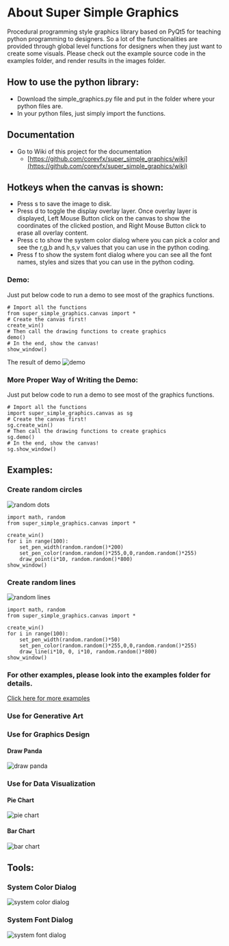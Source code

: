 # About Super Simple Graphics
Procedural programming style graphics library based on PyQt5 for teaching python programming to designers.
So a lot of the functionalities are provided through global level functions for designers when they just want to create some visuals.
Please check out the example source code in the examples folder, and render results in the images folder.

## How to use the python library:
* Download the simple_graphics.py file and put in the folder where your python files are.
* In your python files, just simply import the functions. 

## Documentation
* Go to Wiki of this project for the documentation
  - [https://github.com/corevfx/super_simple_graphics/wiki](https://github.com/corevfx/super_simple_graphics/wiki)

## Hotkeys when the canvas is shown:
* Press s to save the image to disk.
* Press d to toggle the display overlay layer. Once overlay layer is displayed, Left Mouse Button click on the canvas to show the coordinates of the clicked postion, and Right Mouse Button click to erase all overlay content.
* Press c to show the system color dialog where you can pick a color and see the r,g,b and h,s,v values that you can use in the python coding.
* Press f to show the system font dialog where you can see all the font names, styles and sizes that you can use in the python coding.

### Demo:
Just put below code to run a demo to see most of the graphics functions.
```
# Import all the functions
from super_simple_graphics.canvas import *
# Create the canvas first!
create_win()
# Then call the drawing functions to create graphics
demo()
# In the end, show the canvas!
show_window()
```
The result of demo
![demo](images/demo.jpg)
### More Proper Way of Writing the Demo:
Just put below code to run a demo to see most of the graphics functions.
```
# Import all the functions
import super_simple_graphics.canvas as sg
# Create the canvas first!
sg.create_win()
# Then call the drawing functions to create graphics
sg.demo()
# In the end, show the canvas!
sg.show_window()
```
## Examples:
### Create random circles
![random dots](images/random_points.jpg)
```
import math, random 
from super_simple_graphics.canvas import *

create_win()
for i in range(100):
    set_pen_width(random.random()*200)
    set_pen_color(random.random()*255,0,0,random.random()*255)
    draw_point(i*10, random.random()*800)
show_window()

```
### Create random lines
![random lines](images/random_lines.jpg)
```
import math, random 
from super_simple_graphics.canvas import *

create_win()
for i in range(100):
    set_pen_width(random.random()*50)
    set_pen_color(random.random()*255,0,0,random.random()*255)
    draw_line(i*10, 0, i*10, random.random()*800)
show_window()

```
### For other examples, please look into the examples folder for details.
[Click here for more examples](https://github.com/corevfx/super_simple_graphics/blob/master/examples/readme.md)

### Use for Generative Art


### Use for Graphics Design
#### Draw Panda
![draw panda](images/draw_panda.jpg)

### Use for Data Visualization
#### Pie Chart
![pie chart](images/pie_chart.jpg)

#### Bar Chart
![bar chart](images/bar_chart_data_viz.JPG)

## Tools:
### System Color Dialog
![system color dialog](images/system_color_dialog.jpg)

### System Font Dialog
![system font dialog](images/system_font_dialog.jpg)
